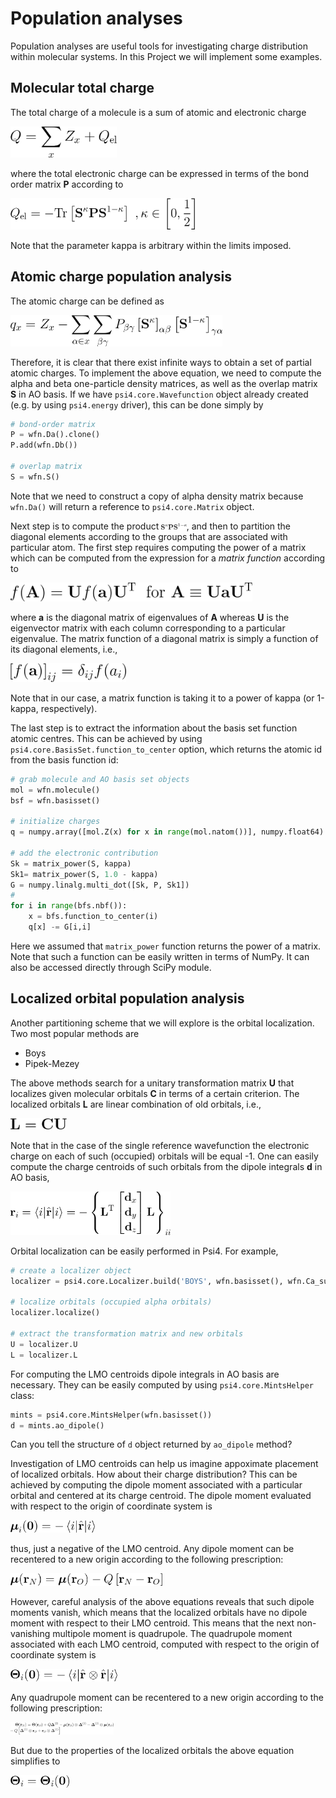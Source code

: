 # Population analyses

Population analyses are useful tools for investigating charge distribution
within molecular systems. In this Project we will implement some examples.

## Molecular total charge

The total charge of a molecule is a sum of atomic and electronic charge

<img src="../../doc/figures/equations/charge-tot.png" height="50"/>

where the total electronic charge
can be expressed in terms of the
bond order matrix **P** according to

<img src="../../doc/figures/equations/charge-el.png" height="50"/>

Note that the parameter kappa is arbitrary within the limits imposed.

## Atomic charge population analysis

The atomic charge can be defined as

<img src="../../doc/figures/equations/charge-partial.atom.png" height="50"/>

Therefore, it is clear that there exist infinite ways to obtain
a set of partial atomic charges. To implement the above equation, we need
to compute the alpha and beta one-particle density matrices, as well as
the overlap matrix **S** in AO basis. If we have `psi4.core.Wavefunction` object
already created (e.g. by using `psi4.energy` driver),
this can be done simply by

```python
# bond-order matrix
P = wfn.Da().clone()
P.add(wfn.Db())

# overlap matrix
S = wfn.S()
```

Note that we need to construct a copy of alpha density matrix because `wfn.Da()` will return 
a reference to `psi4.core.Matrix` object.

Next step is to compute the product 
<img src="../../doc/figures/equations/sps.png" height="10"/>, and then to partition the diagonal
elements according to the groups that are associated with particular atom.
The first step requires computing the power of a matrix which can be computed from
the expression for a *matrix function* according to

<img src="../../doc/figures/equations/matrix-function.png" height="30"/>

where **a** is the diagonal matrix of eigenvalues of **A** whereas **U** is the eigenvector matrix
with each column corresponding to a particular eigenvalue. The matrix function of a diagonal
matrix is simply a function of its diagonal elements, i.e.,

<img src="../../doc/figures/equations/matrix-function-eig.png" height="30"/>

Note that in our case, a matrix function is taking it to a power of kappa (or 1-kappa, respectively).

The last step is to extract the information about the basis set function atomic centres.
This can be achieved by using `psi4.core.BasisSet.function_to_center` option, which returns the atomic id
from the basis function id:

```python
# grab molecule and AO basis set objects
mol = wfn.molecule()
bsf = wfn.basisset()

# initialize charges
q = numpy.array([mol.Z(x) for x in range(mol.natom())], numpy.float64)

# add the electronic contribution
Sk = matrix_power(S, kappa)
Sk1= matrix_power(S, 1.0 - kappa)
G = numpy.linalg.multi_dot([Sk, P, Sk1])
# 
for i in range(bfs.nbf()):
    x = bfs.function_to_center(i)
    q[x] -= G[i,i]
```

Here we assumed that `matrix_power` function returns the power of a matrix. Note that
such a function can be easily written in terms of NumPy. It can also be accessed directly
through SciPy module.

## Localized orbital population analysis

Another partitioning scheme that we will explore is the orbital localization.
Two most popular methods are 
  - Boys
  - Pipek-Mezey

The above methods search for a unitary transformation matrix **U** that
localizes given molecular orbitals **C** in terms of a certain criterion.
The localized orbitals **L** are linear combination of old orbitals, i.e.,

<img src="../../doc/figures/equations/loc.png" height="18"/>

Note that in the case of the single reference wavefunction 
the electronic charge on each of such (occupied) orbitals will be equal -1.
One can easily compute the charge centroids of such orbitals from
the dipole integrals **d** in AO basis,

<img src="../../doc/figures/equations/lmoc.png" height="70"/>

Orbital localization can be easily performed in Psi4. For example,

```python
# create a localizer object
localizer = psi4.core.Localizer.build('BOYS', wfn.basisset(), wfn.Ca_subset("AO","OCC"))

# localize orbitals (occupied alpha orbitals)
localizer.localize()

# extract the transformation matrix and new orbitals
U = localizer.U
L = localizer.L
```

For computing the LMO centroids dipole integrals in AO basis are necessary.
They can be easily computed by using `psi4.core.MintsHelper` class:

```python
mints = psi4.core.MintsHelper(wfn.basisset())
d = mints.ao_dipole()
```

Can you tell the structure of `d` object returned by `ao_dipole` method?

Investigation of LMO centroids can help us imagine appoximate placement of localized orbitals. 
How about their charge distribution? This can be achieved by computing the dipole moment
associated with a particular orbital and centered at its charge centroid. The dipole moment
evaluated with respect to the origin of coordinate system is

<img src="../../doc/figures/equations/mu-o.png" height="20"/>

thus, just a negative of the LMO centroid. 
Any dipole moment can be recentered to a new origin according to the
following prescription:

<img src="../../doc/figures/equations/mu-n.png" height="20"/>

However, careful analysis of the above equations
reveals that such dipole moments vanish, which means that the localized orbitals
have no dipole moment with respect to their LMO centroid.
This means that
the next non-vanishing multipole moment is quadrupole.
The quadrupole moment associated with each LMO centroid, computed with respect to the origin
of coordinate system is

<img src="../../doc/figures/equations/quad-o.png" height="20"/>

Any quadrupole moment can be recentered to a new origin according to the
following prescription:

<img src="../../doc/figures/equations/quad-n.png" height="20"/>

But due to the properties of the localized orbitals the above equation simplifies to

<img src="../../doc/figures/equations/quad-n-lmoc.png" height="20"/>


